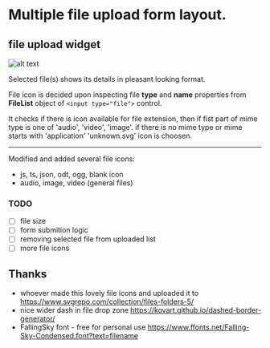 # Multiple file upload form layout.
## file upload widget
![alt text](https://github.com/[username]/[reponame]/blob/[branch]/image.jpg?raw=true)

Selected file(s) shows its details in pleasant looking format.
  
File icon is decided upon inspecting file **type** and **name** properties from **FileList** object of `<input type="file">` control.   
  
It checks if there is icon available for file extension, then if fist part of mime type is one of 'audio', 'video', 'image'. 
if there is no mime type or mime starts with 'application' 'unknown.svg' icon is choosen.

---

Modified and added several file icons:
  - js, ts, json, odt, ogg,  blank icon
  - audio, image, video (general files)

### TODO
- [ ] file size
- [ ] form submition logic
- [ ] removing selected file from uploaded list
- [ ] more file icons

## Thanks
- whoever made this lovely file icons and uploaded it to https://www.svgrepo.com/collection/files-folders-5/
- nice wider dash in file drop zone https://kovart.github.io/dashed-border-generator/
- FallingSky font - free for personal use https://www.ffonts.net/Falling-Sky-Condensed.font?text=filename